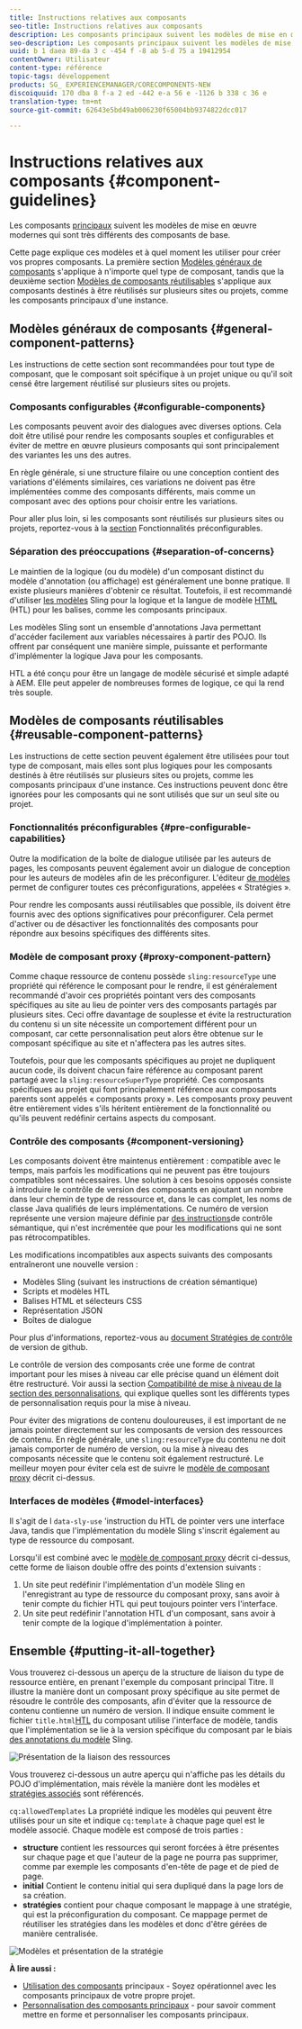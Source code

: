 ```yaml
---
title: Instructions relatives aux composants
seo-title: Instructions relatives aux composants
description: Les composants principaux suivent les modèles de mise en œuvre modernes qui sont très différents des composants de base.
seo-description: Les composants principaux suivent les modèles de mise en œuvre modernes qui sont très différents des composants de base.
uuid: b 1 daea 89-da 3 c -454 f -8 ab 5-d 75 a 19412954
contentOwner: Utilisateur
content-type: référence
topic-tags: développement
products: SG_ EXPERIENCEMANAGER/CORECOMPONENTS-NEW
discoiquuid: 170 dba 8 f-a 2 ed -442 e-a 56 e -1126 b 338 c 36 e
translation-type: tm+mt
source-git-commit: 62643e5bd49ab006230f65004bb9374822dcc017

---
```



# Instructions relatives aux composants {#component-guidelines}

Les composants [principaux](developing.md) suivent les modèles de mise en œuvre modernes qui sont très différents des composants de base.

Cette page explique ces modèles et à quel moment les utiliser pour créer vos propres composants. La première section [Modèles généraux de composants](guidelines.md) s&#39;applique à n&#39;importe quel type de composant, tandis que la deuxième section [Modèles de composants réutilisables](guidelines.md) s&#39;applique aux composants destinés à être réutilisés sur plusieurs sites ou projets, comme les composants principaux d&#39;une instance.

## Modèles généraux de composants {#general-component-patterns}

Les instructions de cette section sont recommandées pour tout type de composant, que le composant soit spécifique à un projet unique ou qu&#39;il soit censé être largement réutilisé sur plusieurs sites ou projets.

### Composants configurables {#configurable-components}

Les composants peuvent avoir des dialogues avec diverses options. Cela doit être utilisé pour rendre les composants souples et configurables et éviter de mettre en œuvre plusieurs composants qui sont principalement des variantes les uns des autres.

En règle générale, si une structure filaire ou une conception contient des variations d&#39;éléments similaires, ces variations ne doivent pas être implémentées comme des composants différents, mais comme un composant avec des options pour choisir entre les variations.

Pour aller plus loin, si les composants sont réutilisés sur plusieurs sites ou projets, reportez-vous à la [section](#pre-configurable-capabilities) Fonctionnalités préconfigurables.

### Séparation des préoccupations {#separation-of-concerns}

Le maintien de la logique (ou du modèle) d&#39;un composant distinct du modèle d&#39;annotation (ou affichage) est généralement une bonne pratique. Il existe plusieurs manières d&#39;obtenir ce résultat. Toutefois, il est recommandé d&#39;utiliser [les modèles](https://sling.apache.org/documentation/bundles/models.html) Sling pour la logique et la langue de modèle [HTML](https://helpx.adobe.com/experience-manager/htl/using/overview.html) (HTL) pour les balises, comme les composants principaux.

Les modèles Sling sont un ensemble d&#39;annotations Java permettant d&#39;accéder facilement aux variables nécessaires à partir des POJO. Ils offrent par conséquent une manière simple, puissante et performante d&#39;implémenter la logique Java pour les composants.

HTL a été conçu pour être un langage de modèle sécurisé et simple adapté à AEM. Elle peut appeler de nombreuses formes de logique, ce qui la rend très souple.

## Modèles de composants réutilisables {#reusable-component-patterns}

Les instructions de cette section peuvent également être utilisées pour tout type de composant, mais elles sont plus logiques pour les composants destinés à être réutilisés sur plusieurs sites ou projets, comme les composants principaux d&#39;une instance. Ces instructions peuvent donc être ignorées pour les composants qui ne sont utilisés que sur un seul site ou projet.

### Fonctionnalités préconfigurables {#pre-configurable-capabilities}

Outre la modification de la boîte de dialogue utilisée par les auteurs de pages, les composants peuvent également avoir un dialogue de conception pour les auteurs de modèles afin de les préconfigurer. L&#39;éditeur [de modèles](https://helpx.adobe.com/experience-manager/6-5/sites/authoring/using/templates.html) permet de configurer toutes ces préconfigurations, appelées « Stratégies ».

Pour rendre les composants aussi réutilisables que possible, ils doivent être fournis avec des options significatives pour préconfigurer. Cela permet d&#39;activer ou de désactiver les fonctionnalités des composants pour répondre aux besoins spécifiques des différents sites.

<!-- 

Comment Type: annotation
Last Modified By: ims-author-CE1E2CE451D1F0680A490D45@AdobeID
Last Modified Date: 2017-04-17T17:49:04.584-0400

Unclear how I can add my own capability toggle (for example, if i extend a component and want to toggle that extended functionality ... )

 -->

### Modèle de composant proxy {#proxy-component-pattern}

Comme chaque ressource de contenu possède `sling:resourceType` une propriété qui référence le composant pour le rendre, il est généralement recommandé d&#39;avoir ces propriétés pointant vers des composants spécifiques au site au lieu de pointer vers des composants partagés par plusieurs sites. Ceci offre davantage de souplesse et évite la restructuration du contenu si un site nécessite un comportement différent pour un composant, car cette personnalisation peut alors être obtenue sur le composant spécifique au site et n&#39;affectera pas les autres sites.

Toutefois, pour que les composants spécifiques au projet ne dupliquent aucun code, ils doivent chacun faire référence au composant parent partagé avec la `sling:resourceSuperType` propriété. Ces composants spécifiques au projet qui font principalement référence aux composants parents sont appelés « composants proxy ». Les composants proxy peuvent être entièrement vides s&#39;ils héritent entièrement de la fonctionnalité ou qu&#39;ils peuvent redéfinir certains aspects du composant.

### Contrôle des composants {#component-versioning}

Les composants doivent être maintenus entièrement : compatible avec le temps, mais parfois les modifications qui ne peuvent pas être toujours compatibles sont nécessaires. Une solution à ces besoins opposés consiste à introduire le contrôle de version des composants en ajoutant un nombre dans leur chemin de type de ressource et, dans le cas complet, les noms de classe Java qualifiés de leurs implémentations. Ce numéro de version représente une version majeure définie par [des instructions](https://semver.org/)de contrôle sémantique, qui n&#39;est incrémentée que pour les modifications qui ne sont pas rétrocompatibles.

Les modifications incompatibles aux aspects suivants des composants entraîneront une nouvelle version :

* Modèles Sling (suivant les instructions de création sémantique)
* Scripts et modèles HTL
* Balises HTML et sélecteurs CSS
* Représentation JSON
* Boîtes de dialogue

Pour plus d&#39;informations, reportez-vous au [document Stratégies de contrôle](https://github.com/adobe/aem-core-wcm-components/wiki/Versioning-Policies) de version de github.

Le contrôle de version des composants crée une forme de contrat important pour les mises à niveau car elle précise quand un élément doit être restructuré. Voir aussi la section [Compatibilité de mise à niveau de la section des personnalisations](customizing.md#upgrade-compatibility-of-customizations), qui explique quelles sont les différents types de personnalisation requis pour la mise à niveau.

Pour éviter des migrations de contenu douloureuses, il est important de ne jamais pointer directement sur les composants de version des ressources de contenu. En règle générale, une `sling:resourceType` du contenu ne doit jamais comporter de numéro de version, ou la mise à niveau des composants nécessite que le contenu soit également restructuré. Le meilleur moyen pour éviter cela est de suivre le [modèle de composant proxy](#proxy-component-pattern) décrit ci-dessus.

### Interfaces de modèles {#model-interfaces}

Il s&#39;agit de l `data-sly-use` &#39;instruction du HTL de pointer vers une interface Java, tandis que l&#39;implémentation du modèle Sling s&#39;inscrit également au type de ressource du composant.

Lorsqu&#39;il est combiné avec le [modèle de composant proxy](#proxy-component-pattern) décrit ci-dessus, cette forme de liaison double offre des points d&#39;extension suivants :

1. Un site peut redéfinir l&#39;implémentation d&#39;un modèle Sling en l&#39;enregistrant au type de ressource du composant proxy, sans avoir à tenir compte du fichier HTL qui peut toujours pointer vers l&#39;interface.
1. Un site peut redéfinir l&#39;annotation HTL d&#39;un composant, sans avoir à tenir compte de la logique d&#39;implémentation à pointer.

## Ensemble {#putting-it-all-together}

Vous trouverez ci-dessous un aperçu de la structure de liaison du type de ressource entière, en prenant l&#39;exemple du composant principal Titre. Il illustre la manière dont un composant proxy spécifique au site permet de résoudre le contrôle des composants, afin d&#39;éviter que la ressource de contenu contienne un numéro de version. Il indique ensuite comment le fichier `title.html`[HTL](https://helpx.adobe.com/experience-manager/htl/using/overview.html) du composant utilise l&#39;interface de modèle, tandis que l&#39;implémentation se lie à la version spécifique du composant par le biais [des annotations du modèle](https://sling.apache.org/documentation/bundles/models.html) Sling.

![Présentation de la liaison des ressources](assets/chlimage_1-32.png)

Vous trouverez ci-dessous un autre aperçu qui n&#39;affiche pas les détails du POJO d&#39;implémentation, mais révèle la manière dont les modèles et [stratégies associés](https://helpx.adobe.com/experience-manager/6-5/sites/developing/using/page-templates-editable.html) sont référencés.

`cq:allowedTemplates` La propriété indique les modèles qui peuvent être utilisés pour un site et indique `cq:template` à chaque page quel est le modèle associé. Chaque modèle est composé de trois parties :

* **structure**
contient les ressources qui seront forcées à être présentes sur chaque page et que l&#39;auteur de la page ne pourra pas supprimer, comme par exemple les composants d&#39;en-tête de page et de pied de page.
* **initial**
Contient le contenu initial qui sera dupliqué dans la page lors de sa création.
* **stratégies**
contient pour chaque composant le mappage à une stratégie, qui est la préconfiguration du composant. Ce mappage permet de réutiliser les stratégies dans les modèles et donc d&#39;être gérées de manière centralisée.

![Modèles et présentation de la stratégie](assets/screen_shot_2018-12-07at093102.png)

**À lire aussi :**

* [Utilisation des composants](using.md) principaux - Soyez opérationnel avec les composants principaux de votre propre projet.
* [Personnalisation des composants principaux](customizing.md) - pour savoir comment mettre en forme et personnaliser les composants principaux.
